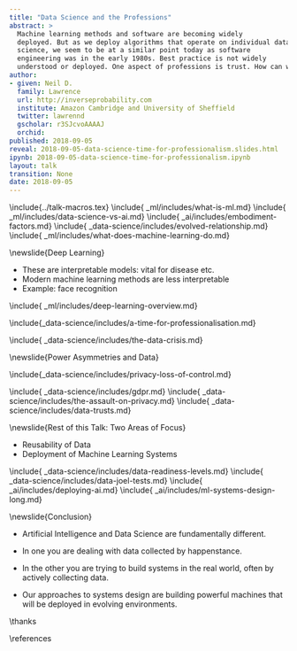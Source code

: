```yaml
---
title: "Data Science and the Professions"
abstract: >
  Machine learning methods and software are becoming widely
  deployed. But as we deploy algorithms that operate on individual data, how do we account for their effect on society? In terms of the practice of data
  science, we seem to be at a similar point today as software
  engineering was in the early 1980s. Best practice is not widely
  understood or deployed. One aspect of professions is trust. How can we bring trust to the data-sphere?
author:
- given: Neil D.
  family: Lawrence
  url: http://inverseprobability.com
  institute: Amazon Cambridge and University of Sheffield
  twitter: lawrennd
  gscholar: r3SJcvoAAAAJ
  orchid: 
published: 2018-09-05
reveal: 2018-09-05-data-science-time-for-professionalism.slides.html
ipynb: 2018-09-05-data-science-time-for-professionalism.ipynb
layout: talk
transition: None
date: 2018-09-05
---
```


\include{../talk-macros.tex}
\include{ _ml/includes/what-is-ml.md}
\include{ _ml/includes/data-science-vs-ai.md}
\include{ _ai/includes/embodiment-factors.md}
\include{ _data-science/includes/evolved-relationship.md}
\include{ _ml/includes/what-does-machine-learning-do.md}

\newslide{Deep Learning}

* These are interpretable models: vital for disease etc.
* Modern machine learning methods are less interpretable
* Example: face recognition

\include{ _ml/includes/deep-learning-overview.md}

\include{_data-science/includes/a-time-for-professionalisation.md}

\include{ _data-science/includes/the-data-crisis.md}

\newslide{Power Asymmetries and Data}

\include{_data-science/includes/privacy-loss-of-control.md}

\include{ _data-science/includes/gdpr.md}
\include{ _data-science/includes/the-assault-on-privacy.md}
\include{ _data-science/includes/data-trusts.md}


\newslide{Rest of this Talk: Two Areas of Focus}

* Reusability of Data
* Deployment of Machine Learning Systems

\include{ _data-science/includes/data-readiness-levels.md}
\include{ _data-science/includes/data-joel-tests.md}
\include{ _ai/includes/deploying-ai.md}
\include{ _ai/includes/ml-systems-design-long.md}

\newslide{Conclusion}

* Artificial Intelligence and Data Science are fundamentally different.

* In one you are dealing with data collected by happenstance.

* In the other you are trying to build systems in the real world, often by actively collecting data.

* Our approaches to systems design are building powerful machines that
will be deployed in evolving environments.


\thanks

\references

